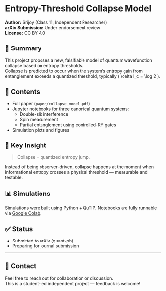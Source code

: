 # Entropy-Threshold Collapse Model

**Author:** Srijoy (Class 11, Independent Researcher)  
**arXiv Submission:** Under endorsement review  
**License:** CC BY 4.0

## 🧠 Summary

This project proposes a new, falsifiable model of quantum wavefunction collapse based on entropy thresholds.  
Collapse is predicted to occur when the system’s entropy gain from entanglement exceeds a quantized threshold, typically \( \delta I_c = \log 2 \).

## 📄 Contents

- Full paper (`paper/collapse_model.pdf`)
- Jupyter notebooks for three canonical quantum systems:
  - Double-slit interference
  - Spin measurement
  - Partial entanglement using controlled-RY gates
- Simulation plots and figures

## 🔬 Key Insight

> Collapse = quantized entropy jump.

Instead of being observer-driven, collapse happens at the moment when informational entropy crosses a physical threshold — measurable and testable.

## 📊 Simulations

Simulations were built using Python + QuTiP. Notebooks are fully runnable via [Google Colab](https://colab.research.google.com).

## ✅ Status

- Submitted to arXiv (quant-ph)
- Preparing for journal submission

---

## 📧 Contact

Feel free to reach out for collaboration or discussion.  
This is a student-led independent project — feedback is welcome!

